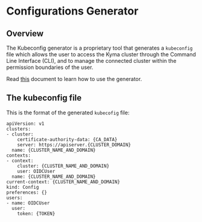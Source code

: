 # Configurations Generator

## Overview

The Kubeconfig generator is a proprietary tool that generates a `kubeconfig` file which allows the user to access the Kyma cluster through the Command Line Interface (CLI), and to manage the connected cluster within the permission boundaries of the user.

Read [this](../../../../docs/authorization-and-authentication/docs/004-details-kubecofig-generator.md) document to learn how to use the generator.

## The kubeconfig file

This is the format of the generated `kubecofig` file:

```
apiVersion: v1
clusters:
- cluster:
    certificate-authority-data: {CA_DATA}
    server: https://apiserver.{CLUSTER_DOMAIN}
  name: {CLUSTER_NAME_AND_DOMAIN}
contexts:
- context:
    cluster: {CLUSTER_NAME_AND_DOMAIN}
    user: OIDCUser
  name: {CLUSTER_NAME_AND_DOMAIN}
current-context: {CLUSTER_NAME_AND_DOMAIN}
kind: Config
preferences: {}
users:
- name: OIDCUser
  user:
    token: {TOKEN}
```
